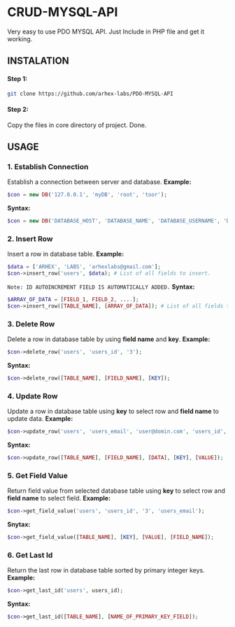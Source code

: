 # CRUD-MYSQL-API
Very easy to use PDO MYSQL API. Just Include in PHP file and get it working.

## INSTALATION 
#### Step 1:
```bash
git clone https://github.com/arhex-labs/PDO-MYSQL-API
```
#### Step 2:
Copy the files in core directory of project.
Done.

## USAGE
### 1. Establish Connection
Establish a connection between server and database.
**Example:**
```php
$con = new DB('127.0.0.1', 'myDB', 'root', 'toor');
```
**Syntax:**
```php
$con = new DB('DATABASE_HOST', 'DATABASE_NAME', 'DATABASE_USERNAME', 'DATABASE_PASSWORD');
```
### 2. Insert Row
Insert a row in database table.
**Example:**
```php
$data = ['ARHEX', 'LABS', 'arhexlabs@gmail.com'];
$con->insert_row('users', $data); # List of all fields to insert.
```
``````Note: ID AUTOINCREMENT FIELD IS AUTOMATICALLY ADDED.``````
**Syntax:**
```php
$ARRAY_OF_DATA = [FIELD_1, FIELD_2, ....];
$con->insert_row([TABLE_NAME], [ARRAY_OF_DATA]); # List of all fields to insert.
```

### 3. Delete Row
Delete a row in database table by using **field name** and **key**.
**Example:**
```php
$con->delete_row('users', 'users_id', '3');
```
**Syntax:**
```php
$con->delete_row([TABLE_NAME], [FIELD_NAME], [KEY]);
```

### 4. Update Row
Update a row in database table using **key** to select row and **field name** to update data.
**Example:**
```php
$con->update_row('users', 'users_email', 'user@domin.com', 'users_id', '1');
```
**Syntax:**
```php
$con->update_row([TABLE_NAME], [FIELD_NAME], [DATA], [KEY], [VALUE]);
```

### 5. Get Field Value
Return field value from selected database table using **key** to select row and **field name** to select field.
**Example:**
```php
$con->get_field_value('users', 'users_id', '3', 'users_email');
```
**Snytax:**
```php
$con->get_field_value([TABLE_NAME], [KEY], [VALUE], [FIELD_NAME]);
```

### 6. Get Last Id
Return the last row in database table sorted by primary integer keys.
**Example:**
```php
$con->get_last_id('users', users_id);
```
**Syntax:**
```php
$con->get_last_id([TABLE_NAME], [NAME_OF_PRIMARY_KEY_FIELD]);
```
